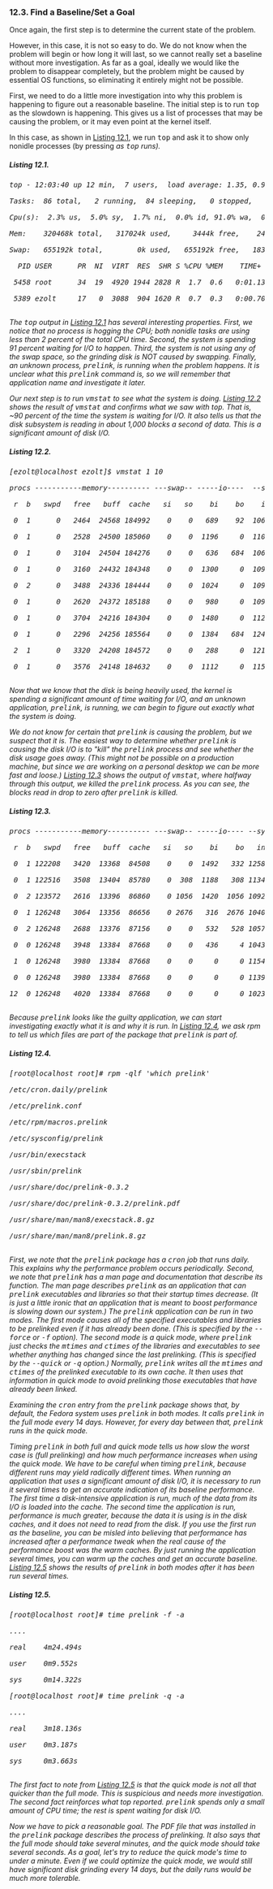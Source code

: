 ### 12.3\. Find a Baseline/Set a Goal

Once again, the first <a name="iddle2669"></a><a name="iddle2670"></a>step is to determine the current state of the problem.

However, in this case, it is not so easy to do. We do not know when the problem will begin or how long it will last, so we cannot really set a baseline without more investigation. As far as a goal, ideally we would like the problem to disappear completely, but the problem might be caused by essential OS functions, so eliminating it entirely might not be possible.

First, we need to do a little more investigation into why this problem is happening to figure out a reasonable baseline. The initial step is to <a name="iddle2671"></a><a name="iddle2672"></a><a name="iddle2673"></a>run <tt>top</tt> as the slowdown is happening. This gives us a list of processes that may be causing the problem, or it may even point at the kernel itself.

In this case, as shown in [Listing 12.1](ch12lev1sec3.html#ch12ex01), we run <tt>top</tt> and ask it to show only nonidle <a name="iddle2674"></a><a name="iddle2675"></a>processes (by pressing <I> as <tt>top</tt> runs).

<a name="ch12ex01"></a>

##### Listing 12.1\.

<pre>top - 12:03:40 up 12 min,  7 users,  load average: 1.35, 0.98, 0.53

Tasks:  86 total,   2 running,  84 sleeping,   0 stopped,     0 zombie

Cpu(s):  2.3% us,  5.0% sy,  1.7% ni,  0.0% id, 91.0% wa,  0.0% hi,  0.0% si

Mem:    320468k total,   317024k used,     3444k free,    24640k buffers

Swap:   655192k total,        0k used,   655192k free,   183620k cached

  PID USER      PR  NI  VIRT  RES  SHR S %CPU %MEM    TIME+  COMMAND

 5458 root      34  19  4920 1944 2828 R  1.7  0.6   0:01.13 prelink

 5389 ezolt     17   0  3088  904 1620 R  0.7  0.3   0:00.70 top

</pre>

The <tt>top</tt> output in <a name="iddle2676"></a><a name="iddle2677"></a><a name="iddle2678"></a>[Listing 12.1](ch12lev1sec3.html#ch12ex01) has several interesting properties. First, we notice that no process is hogging the CPU; both nonidle tasks are using less than 2 percent of the total CPU time. Second, the system is spending 91 percent waiting for I/O to happen. Third, the system is not using any of the swap space, so the grinding disk is NOT caused by swapping. Finally, an unknown process, <tt>prelink</tt>, <a name="iddle2679"></a><a name="iddle2680"></a>is running when the problem happens. It is unclear what this <tt>prelink</tt> command is, so we will remember that application name and investigate it later.

Our next step is to run <a name="iddle2681"></a><a name="iddle2682"></a><a name="iddle2683"></a><tt>vmstat</tt> to see what the system is doing. [Listing 12.2](ch12lev1sec3.html#ch12ex02) shows the result of <tt>vmstat</tt> and confirms what we saw with t<tt>op</tt>. That is, ~90 percent of the time the system is waiting for I/O. It also tells us that the disk subsystem is reading in about 1,000 blocks a second of data. This is a significant amount of <a name="iddle2684"></a><a name="iddle2685"></a>disk I/O.

<a name="ch12ex02"></a>

##### Listing 12.2\.

<pre>[ezolt@localhost ezolt]$ vmstat 1 10

procs -----------memory---------- ---swap-- -----io----  --system-- ----cpu----

 r  b   swpd   free   buff  cache   si   so    bi    bo    in    cs us sy id wa

 0  1      0   2464  24568 184992    0    0   689    92  1067   337  5  4 45 46

 0  1      0   2528  24500 185060    0    0  1196     0  1104  1324  6 10  0 84

 0  1      0   3104  24504 184276    0    0   636   684  1068   967  3  7  0 90

 0  1      0   3160  24432 184348    0    0  1300     0  1096  1575  4 10  0 86

 0  2      0   3488  24336 184444    0    0  1024     0  1095  1498  5  9  0 86

 0  1      0   2620  24372 185188    0    0   980     0  1096  1900  6 12  0 82

 0  1      0   3704  24216 184304    0    0  1480     0  1120   500  1  7  0 92

 0  1      0   2296  24256 185564    0    0  1384   684  1240  1349  6  8  0 86

 2  1      0   3320  24208 184572    0    0   288     0  1211  1206 63  7  0 30

 0  1      0   3576  24148 184632    0    0  1112     0  1153   850 19  7  0 74

</pre>

Now that we know <a name="iddle2686"></a><a name="iddle2687"></a><a name="iddle2688"></a><a name="iddle2689"></a><a name="iddle2690"></a>that the disk is being heavily used, the kernel is spending a significant amount of time waiting for I/O, and an unknown application, <tt>prelink</tt>, is running, we can begin to figure out exactly what the system is doing.

We do not know for certain that <a name="iddle2691"></a><a name="iddle2692"></a><tt>prelink</tt> is causing the problem, but we suspect that it is. The easiest way to determine whether <tt>prelink</tt> is causing the disk I/O is to "kill" the <tt>prelink</tt> process and see whether the disk usage goes away. (This might not be possible on a production machine, but since we are working on a personal desktop we can be more fast and loose.) [Listing 12.3](ch12lev1sec3.html#ch12ex03) shows the output of <tt>vmstat</tt>, where halfway through this output, we killed the <tt>prelink</tt> process. As you can see, the blocks read in drop to zero after <tt>prelink</tt> is <a name="iddle2693"></a><a name="iddle2694"></a><a name="iddle2695"></a>killed.

<a name="ch12ex03"></a>

##### Listing 12.3\.

<pre>procs -----------memory---------- ---swap-- -----io---- --system-- ----cpu----

 r  b   swpd   free   buff  cache   si   so    bi    bo   in    cs us sy id wa

 0  1 122208   3420  13368  84508    0    0  1492   332 1258  1661 15 11  0 74

 0  1 122516   3508  13404  85780    0  308  1188   308 1134  1163  5  7  0 88

 0  2 123572   2616  13396  86860    0 1056  1420  1056 1092   911  4  6  0 90

 0  1 126248   3064  13356  86656    0 2676   316  2676 1040   205  1  2  0 97

 0  2 126248   2688  13376  87156    0    0   532   528 1057   708  2  5  0 93

 0  0 126248   3948  13384  87668    0    0   436     4 1043   342  3  3 43 51

 1  0 126248   3980  13384  87668    0    0     0     0 1154   426  3  1 96  0

 0  0 126248   3980  13384  87668    0    0     0     0 1139   422  2  1 97  0

12  0 126248   4020  13384  87668    0    0     0     0 1023   195  9  0 91  0

</pre>

Because <tt>prelink</tt> looks like the guilty application, we can start investigating exactly what it is and why it is run. In [Listing 12.4](ch12lev1sec3.html#ch12ex04), we ask rpm to tell us which files are part of the package that <tt>prelink</tt> is part <a name="iddle2696"></a><a name="iddle2697"></a><a name="iddle2698"></a><a name="iddle2699"></a>of.

<a name="ch12ex04"></a>

##### Listing 12.4\.

<pre>[root@localhost root]# rpm -qlf 'which prelink'

/etc/cron.daily/prelink

/etc/prelink.conf

/etc/rpm/macros.prelink

/etc/sysconfig/prelink

/usr/bin/execstack

/usr/sbin/prelink

/usr/share/doc/prelink-0.3.2

/usr/share/doc/prelink-0.3.2/prelink.pdf

/usr/share/man/man8/execstack.8.gz

/usr/share/man/man8/prelink.8.gz

</pre>

First, we note that the <tt>prelink</tt> package has a <tt>cron</tt> job that runs daily. This explains why the performance problem occurs periodically. Second, we note that <tt>prelink</tt> has a man page and documentation that describe its function. The man page describes <tt>prelink</tt> as an application that can <tt>prelink</tt> executables and libraries so that their startup times decrease. (It is just a little ironic that an application that is meant to boost performance is slowing down our system.) The <tt>prelink</tt> application can be run in two modes. The first mode causes all of the specified executables and libraries to be prelinked even if it has already been done. (This is specified by the <tt>--force</tt> or <tt>-f</tt> option). The second mode is a quick mode, where <tt>prelink</tt> just checks the <tt>mtimes</tt> and <tt>ctimes</tt> of the libraries and executables to see whether anything has changed since the last prelinking. (This is specified by the <tt>--quick</tt> or <tt>-q</tt> option.) Normally, <tt>prelink</tt> writes all the <tt>mtimes</tt> and <tt>ctimes</tt> of the prelinked executable to its own cache. It then uses that information in quick mode to avoid prelinking those executables that have already been <a name="iddle2700"></a><a name="iddle2701"></a><a name="iddle2702"></a><a name="iddle2703"></a>linked.

Examining the <tt>cron</tt> entry from the <tt>prelink</tt> package shows that, by default, the Fedora system uses <tt>prelink</tt> in both modes. It calls <tt>prelink</tt> in the full mode every 14 days. However, for every day between that, <tt>prelink</tt> runs in the quick mode.

Timing <tt>prelink</tt> in both full and quick mode tells us how slow the worst case is (full prelinking) and how much performance increases when using the quick mode. We have to be careful when timing <tt>prelink</tt>, because different runs may yield radically different times. When running an application that uses a significant amount of disk I/O, it is necessary to run it several times to get an accurate indication of its baseline performance. The first time a disk-intensive application is run, much of the data from its I/O is loaded into the cache. The second time the application is run, performance is much greater, because the data it is using is in the disk caches, and it does not need to read from the disk. If you use the first run as the baseline, you can be misled into believing that performance has increased after a performance tweak when the real cause of the performance boost was the warm caches. By just running the application several times, you can warm up the caches and get an accurate baseline. [Listing 12.5](ch12lev1sec3.html#ch12ex05) shows the results of <tt>prelink</tt> in both modes after it has been run several <a name="iddle2704"></a><a name="iddle2705"></a>times.

<a name="ch12ex05"></a>

##### Listing 12.5\.

<pre>[root@localhost root]# time prelink -f -a

....

real    4m24.494s

user    0m9.552s

sys     0m14.322s

[root@localhost root]# time prelink -q -a

....

real    3m18.136s

user    0m3.187s

sys     0m3.663s

</pre>

The first fact to note from [Listing 12.5](ch12lev1sec3.html#ch12ex05) is that the quick mode is not all that quicker than the full mode. This is suspicious and needs more investigation. The second fact reinforces what top reported. <tt>prelink</tt> spends only a small amount of CPU time; the rest is spent waiting for disk I/O.

Now we have to pick a reasonable goal. The PDF file that was installed in the <tt>prelink</tt> package describes the process of prelinking. It also says that the full mode should take several minutes, and the quick mode should take several seconds. As a goal, let's try to reduce the quick mode's time to under a minute. Even if we could optimize the quick mode, we would still have significant disk grinding every 14 days, but the daily runs would be much more <a name="iddle2706"></a><a name="iddle2707"></a><a name="iddle2708"></a><a name="iddle2709"></a>tolerable.